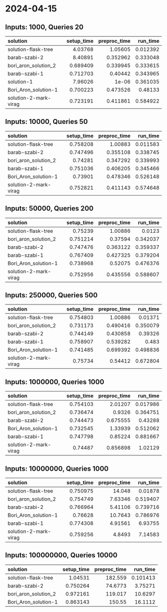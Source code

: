 # 2024-04-15

## Inputs: 1000, Queries 20

| solution              |   setup_time |   preproc_time |   run_time |
|:----------------------|-------------:|---------------:|-----------:|
| solution-flask-tree   |     4.03768  |       1.05605  |   0.012392 |
| barab-szabi-2         |     8.40891  |       0.352962 |   0.333048 |
| bori_aron_solution_2  |     0.689409 |       0.339945 |   0.333615 |
| barab-szabi-1         |     0.712703 |       0.40442  |   0.343965 |
| solution-1            |     7.96026  |       1e-06    |   0.361035 |
| Bori_Aron_solution-1  |     0.700223 |       0.473526 |   0.48133  |
| solution-2-mark-virag |     0.723191 |       0.411861 |   0.584922 |

## Inputs: 10000, Queries 50

| solution              |   setup_time |   preproc_time |   run_time |
|:----------------------|-------------:|---------------:|-----------:|
| solution-flask-tree   |     0.758208 |       1.00883  |   0.011583 |
| barab-szabi-2         |     0.747496 |       0.355108 |   0.338745 |
| bori_aron_solution_2  |     0.74281  |       0.347292 |   0.339993 |
| barab-szabi-1         |     0.751036 |       0.406205 |   0.345466 |
| Bori_Aron_solution-1  |     0.73901  |       0.478346 |   0.526148 |
| solution-2-mark-virag |     0.752821 |       0.411143 |   0.574648 |

## Inputs: 50000, Queries 200

| solution              |   setup_time |   preproc_time |   run_time |
|:----------------------|-------------:|---------------:|-----------:|
| solution-flask-tree   |     0.75239  |       1.00886  |   0.0123   |
| bori_aron_solution_2  |     0.751214 |       0.37594  |   0.342037 |
| barab-szabi-2         |     0.747476 |       0.363122 |   0.359337 |
| barab-szabi-1         |     0.767409 |       0.427325 |   0.379204 |
| Bori_Aron_solution-1  |     0.738968 |       0.52075  |   0.476376 |
| solution-2-mark-virag |     0.752956 |       0.435556 |   0.588607 |

## Inputs: 250000, Queries 500

| solution              |   setup_time |   preproc_time |   run_time |
|:----------------------|-------------:|---------------:|-----------:|
| solution-flask-tree   |     0.754803 |       1.00886  |   0.01371  |
| bori_aron_solution_2  |     0.731173 |       0.490416 |   0.350079 |
| barab-szabi-2         |     0.744149 |       0.430858 |   0.39326  |
| barab-szabi-1         |     0.758907 |       0.539282 |   0.483    |
| Bori_Aron_solution-1  |     0.741485 |       0.699392 |   0.498836 |
| solution-2-mark-virag |     0.75734  |       0.54412  |   0.672804 |

## Inputs: 1000000, Queries 1000

| solution              |   setup_time |   preproc_time |   run_time |
|:----------------------|-------------:|---------------:|-----------:|
| solution-flask-tree   |     0.754103 |       2.01207  |   0.017986 |
| bori_aron_solution_2  |     0.736474 |       0.9326   |   0.364751 |
| barab-szabi-2         |     0.744473 |       0.675555 |   0.43288  |
| Bori_Aron_solution-1  |     0.732545 |       1.33939  |   0.512062 |
| barab-szabi-1         |     0.747798 |       0.85224  |   0.881667 |
| solution-2-mark-virag |     0.74487  |       0.856898 |   1.02129  |

## Inputs: 10000000, Queries 1000

| solution              |   setup_time |   preproc_time |   run_time |
|:----------------------|-------------:|---------------:|-----------:|
| solution-flask-tree   |     0.750975 |       14.048   |   0.01878  |
| bori_aron_solution_2  |     0.754749 |        7.63346 |   0.519407 |
| barab-szabi-2         |     0.766964 |        5.41106 |   0.739716 |
| Bori_Aron_solution-1  |     0.76628  |       10.7643  |   0.786976 |
| barab-szabi-1         |     0.774308 |        4.91561 |   6.93755  |
| solution-2-mark-virag |     0.759256 |        4.8493  |   7.14583  |

## Inputs: 100000000, Queries 10000

| solution             |   setup_time |   preproc_time |   run_time |
|:---------------------|-------------:|---------------:|-----------:|
| solution-flask-tree  |     1.04531  |       182.559  |   0.101413 |
| barab-szabi-2        |     0.750264 |        74.6773 |   3.75271  |
| bori_aron_solution_2 |     0.972161 |       119.017  |  10.6297   |
| Bori_Aron_solution-1 |     0.863143 |       150.55   |  16.1112   |